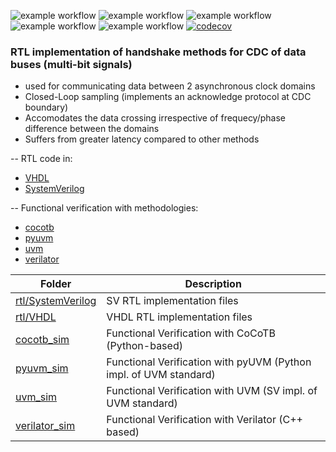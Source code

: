 ![example workflow](https://github.com/npatsiatzis/cdc_handshake/actions/workflows/regression.yml/badge.svg)
![example workflow](https://github.com/npatsiatzis/cdc_handshake/actions/workflows/coverage.yml/badge.svg)
![example workflow](https://github.com/npatsiatzis/cdc_handshake/actions/workflows/regression_pyuvm.yml/badge.svg)
![example workflow](https://github.com/npatsiatzis/cdc_handshake/actions/workflows/coverage_pyuvm.yml/badge.svg)
![example workflow](https://github.com/npatsiatzis/cdc_handshake/actions/workflows/regression.yml/badge.svg)
[![codecov](https://codecov.io/gh/npatsiatzis/cdc_handshake/graph/badge.svg?token=V32Y6588S0)](https://codecov.io/gh/npatsiatzis/cdc_handshake)

### RTL implementation of handshake methods for CDC of data buses (multi-bit signals)


- used for communicating data between 2 asynchronous clock domains
- Closed-Loop sampling (implements an acknowledge protocol at CDC boundary)
- Accomodates the data crossing irrespective of frequecy/phase difference between the domains
- Suffers from greater latency compared to other methods

-- RTL code in:
- [VHDL](https://github.com/npatsiatzis/cdc_handshake/tree/main/rtl/VHDL)
- [SystemVerilog](https://github.com/npatsiatzis/cdc_handshake/tree/main/rtl/SystemVerilog)

-- Functional verification with methodologies:
- [cocotb](https://github.com/npatsiatzis/cdc_handshake/tree/main/cocotb_sim)
- [pyuvm](https://github.com/npatsiatzis/cdc_handshake/tree/main/pyuvm_sim)
- [uvm](https://github.com/npatsiatzis/cdc_handshake/tree/main/uvm_sim)
- [verilator](https://github.com/npatsiatzis/cdc_handshake/tree/main/verilator_sim)


| Folder | Description |
| ------ | ------ |
| [rtl/SystemVerilog](https://github.com/npatsiatzis/cdc_handshake/tree/main/rtl/SystemVerilog) | SV RTL implementation files |
| [rtl/VHDL](https://github.com/npatsiatzis/cdc_handshake/tree/main/rtl/VHDL) | VHDL RTL implementation files |
| [cocotb_sim](https://github.com/npatsiatzis/cdc_handshake/tree/main/cocotb_sim) | Functional Verification with CoCoTB (Python-based) |
| [pyuvm_sim](https://github.com/npatsiatzis/cdc_handshake/tree/main/pyuvm_sim) | Functional Verification with pyUVM (Python impl. of UVM standard) |
| [uvm_sim](https://github.com/npatsiatzis/cdc_handshake/tree/main/uvm_sim) | Functional Verification with UVM (SV impl. of UVM standard) |
| [verilator_sim](https://github.com/npatsiatzis/cdc_handshake/tree/main/verilator_sim) | Functional Verification with Verilator (C++ based) |


<!-- 
This is the tree view of the strcture of the repo.
<pre>
<font size = "2">
.
├── <font size = "4"><b><a href="https://github.com/npatsiatzis/cdc_handshake/tree/main/rtl">rtl</a></b> </font>
│   ├── <font size = "4"><a href="https://github.com/npatsiatzis/cdc_handshake/tree/main/rtl/SystemVerilog">SystemVerilog</a> </font>
│   │   └── SV files
│   └── <font size = "4"><a href="https://github.com/npatsiatzis/cdc_handshake/tree/main/rtl/VHDL">VHDL</a> </font>
│       └── VHD files
├── <font size = "4"><b><a href="https://github.com/npatsiatzis/cdc_handshake/tree/main/cocotb_sim">cocotb_sim</a></b></font>
│   ├── Makefile
│   └── python files
├── <font size = "4"><b><a 
 href="https://github.com/npatsiatzis/cdc_handshake/tree/main/pyuvm_sim">pyuvm_sim</a></b></font>
│   ├── Makefile
│   └── python files
├── <font size = "4"><b><a href="https://github.com/npatsiatzis/cdc_handshake/tree/main/uvm_sim">uvm_sim</a></b></font>
│   └── .zip file
└── <font size = "4"><b><a href="https://github.com/npatsiatzis/cdc_handshake/tree/main/verilator_sim">verilator_sim</a></b></font>
    ├── Makefile
    └── verilator tb

</pre> -->